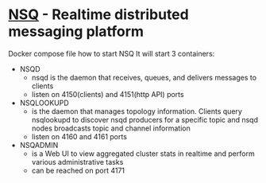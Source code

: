 # [**NSQ**](https://nsq.io/) - Realtime distributed messaging platform

Docker compose file how to start NSQ
It will start 3 containers:
* NSQD
  * nsqd is the daemon that receives, queues, and delivers messages to clients
  * listen on 4150(clients) and 4151(http API) ports
* NSQLOOKUPD
  * is the daemon that manages topology information. Clients query nsqlookupd to discover nsqd producers for a specific topic and nsqd nodes broadcasts topic and channel information
  * listen on 4160 and 4161 ports
* NSQADMIN
  * is a Web UI to view aggregated cluster stats in realtime and perform various administrative tasks
  * can be reached on port 4171
